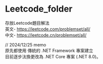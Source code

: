 # Leetcode_folder
 存放Leetcode題目解法<br>
英文- https://leetcode.com/problemset/all/ <br>
中文- https://leetcode.cn/problemset/all/ <br>

// 2024/12/25 memo <br>
原先都使用 傳統的 .NET Framework 專案建立 <br>
目前逐步汰換更改為 .NET Core 專案 (.NET 8.0)。 <br>